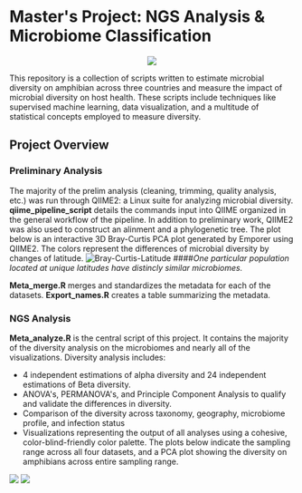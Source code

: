 # Master's Project: NGS Analysis & Microbiome Classification

<p align="center">
  <img src="https://vectorified.com/images/dna-icon-png-17.png" />
</p>

This repository is a collection of scripts written to estimate microbial diversity on amphibian across three countries and measure the impact of microbial diversity on host health. These scripts include techniques like supervised machine learning, data visualization, and a multitude of statistical concepts employed to measure diversity.

## Project Overview
### Preliminary Analysis
The majority of the prelim analysis (cleaning, trimming, quality analysis, etc.) was run through QIIME2: a Linux suite for analyzing microbial diversity. **qiime_pipeline_script** details the commands input into QIIME organized in the general workflow of the pipeline. In addition to preliminary work, QIIME2 was also used to construct an alinment and a phylogenetic tree. The plot below is an interactive 3D Bray-Curtis PCA plot generated by Emporer using QIIME2. The colors represent the differences of microbial diversity by changes of latitude.
![Bray-Curtis-Latitude](https://user-images.githubusercontent.com/32527761/145268955-30d931cb-040a-4d12-ba40-a8b674431683.png)
####_One particular population located at unique latitudes have distincly similar microbiomes._

**Meta_merge.R** merges and standardizes the metadata for each of the datasets. **Export_names.R** creates a table summarizing the metadata.

### NGS Analysis
**Meta_analyze.R** is the central script of this project. It contains the
majority of the diversity analysis on the microbiomes and nearly all of the
visualizations. Diversity analysis includes:
- 4 independent estimations of alpha diversity and 24 independent estimations of
  Beta diversity.
- ANOVA's, PERMANOVA's, and Principle Component Analysis to qualify and validate the differences in diversity.
- Comparison of the diversity across taxonomy, geography, microbiome profile,
  and infection status
- Visualizations representing the output of all analyses using a cohesive,
  color-blind-friendly color palette.
The plots below indicate the sampling range across all four datasets, and a PCA plot showing the diversity on amphibians across entire sampling range.
<p float="center">
  <img src="https://user-images.githubusercontent.com/32527761/145129143-aafa360b-ae36-4e0e-ac0f-2165511b6ca0.png" />
  <img src="https://user-images.githubusercontent.com/32527761/145129232-e9546a3f-df93-4303-954a-6898ed6c8edb.png" />
</p>

